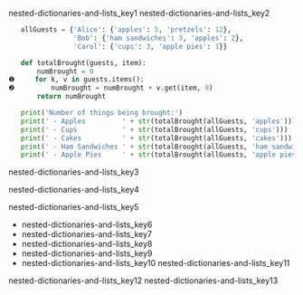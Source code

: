 nested-dictionaries-and-lists_key1
nested-dictionaries-and-lists_key2


```python
   allGuests = {'Alice': {'apples': 5, 'pretzels': 12},
                'Bob': {'ham sandwiches': 3, 'apples': 2},
                'Carol': {'cups': 3, 'apple pies': 1}}
```
```python
   def totalBrought(guests, item):
       numBrought = 0
❶     for k, v in guests.items():
❷         numBrought = numBrought + v.get(item, 0)
       return numBrought

   print('Number of things being brought:')
   print(' - Apples         ' + str(totalBrought(allGuests, 'apples')))
   print(' - Cups           ' + str(totalBrought(allGuests, 'cups')))
   print(' - Cakes          ' + str(totalBrought(allGuests, 'cakes')))
   print(' - Ham Sandwiches ' + str(totalBrought(allGuests, 'ham sandwiches')))
   print(' - Apple Pies     ' + str(totalBrought(allGuests, 'apple pies')))
```
nested-dictionaries-and-lists_key3


nested-dictionaries-and-lists_key4



nested-dictionaries-and-lists_key5
- nested-dictionaries-and-lists_key6
- nested-dictionaries-and-lists_key7
- nested-dictionaries-and-lists_key8
- nested-dictionaries-and-lists_key9
- nested-dictionaries-and-lists_key10
nested-dictionaries-and-lists_key11


nested-dictionaries-and-lists_key12
nested-dictionaries-and-lists_key13
